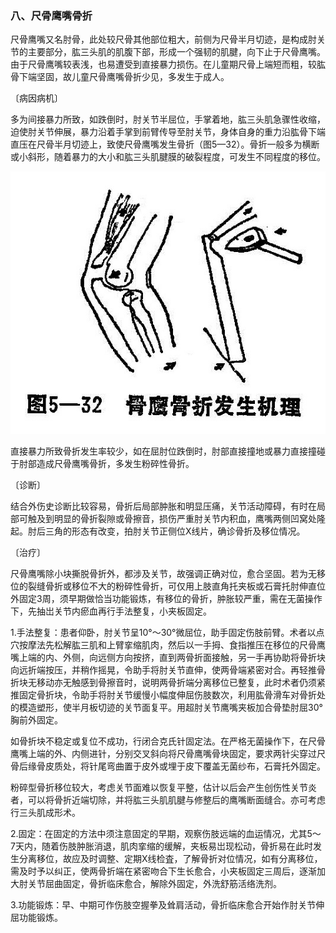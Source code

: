 ### 八、尺骨鹰嘴骨折

尺骨鹰嘴又名肘骨，此处较尺骨其他部位粗大，前侧为尺骨半月切迹，是构成肘关节的主要部分，肱三头肌的肌腹下部，形成一个强韧的肌腱，向下止于尺骨鹰嘴。由于尺骨鹰嘴较表浅，也易遭受到直接暴力损伤。在儿童期尺骨上端短而粗，较肱骨下端坚固，故儿童尺骨鹰嘴骨折少见，多发生于成人。

〔病因病机〕

多为间接暴力所致，如跌倒时，肘关节半屈位，手掌着地，肱三头肌急骤性收缩，迫使肘关节伸展，暴力沿着手掌到前臂传导至肘关节，身体自身的重力沿肱骨下端直压在尺骨半月切迹上，致使尺骨鹰嘴发生骨折（图5—32）。骨折一般多为横断或小斜形，随着暴力的大小和肱三头肌腱膜的破裂程度，可发生不同程度的移位。

![插图](./img/5-32.jpg)

直接暴力所致骨折发生率较少，如在屈肘位跌倒时，肘部直接撞地或暴力直接撞碰于肘部造成尺骨鹰嘴骨折，多发生粉碎性骨折。

〔诊断〕

结合外伤史诊断比较容易，骨折后局部肿胀和明显压痛，关节活动障碍，有时在局部可触及到明显的骨折裂隙或骨擦音，损伤严重肘关节内积血，鹰嘴两侧凹窝处隆起。肘后三角的形态有改变，拍肘关节正侧位X线片，确诊骨折及移位情况。

〔治疗〕

尺骨鹰嘴除小块撕脱骨折外，都涉及关节，故强调正确对位，愈合坚固。若为无移位的裂缝骨折或移位不大的粉碎性骨折，可仅用上肢直角托夹板或石膏托肘伸直位外固定3周，须早期做恰当功能锻炼，有移位的骨折，肿胀较严重，需在无菌操作下，先抽岀关节内瘀血再行手法整复，小夹板固定。

1.手法整复：患者仰卧，肘关节呈10°〜30°微屈位，助手固定伤肢前臂。术者以点穴按摩法先松解肱三肌和上臂挛缩肌肉，然后以一手拇、食指推压在移位的尺骨鹰嘴上端的内、外侧，向远侧方向按挤，直到两骨折面接触，另一手再协助将骨折块向远折端按压，并稍作摇晃，令助手将肘关节直伸，使两骨端紧密对合。再轻推骨折块无移动亦无触感到骨擦音时，说明两骨折端分离移位已整复，此时术者仍须紧推固定骨折块，令助手将肘关节缓慢小幅度伸屈伤肢数次，利用肱骨滑车对骨折处的模造塑形，使半月板切迹的关节面复平。用超肘关节鹰嘴夹板加合骨垫肘屈30°胸前外固定。

如骨折块不稳定或复位不成功，行闭合克氏针固定法。在严格无菌操作下，在尺骨鹰嘴上端的外、内侧进针，分别交叉斜向将尺骨鹰嘴骨块固定，要求两针尖穿过尺骨后缘骨皮质处，将针尾弯曲置于皮外或埋于皮下覆盖无菌纱布，石膏托外固定。

粉碎型骨折移位较大，考虑关节面难以恢复平整，估计以后会产生创伤性关节炎者，可以将骨折近端切除，并将肱三头肌肌腱与修整后的鹰嘴断面缝合。亦可考虑行三头肌成形术。

2.固定：在固定的方法中须注意固定的早期，观察伤肢远端的血运情况，尤其5〜7天内，随着伤肢肿胀消退，肌肉挛缩的缓解，夹板易岀现松动，骨折易在此时发生分离移位，故应及时调整、定期X线检査，了解骨折对位情况，如有分离移位，需及时予以纠正，使两骨折端在紧密吻合下生长愈合，小夹板固定三周后，逐渐加大肘关节屈曲固定，骨折临床愈合，解除外固定，外洗舒筋活络洗剂。

3.功能锻炼：早、中期可作伤肢空握拳及耸肩活动，骨折临床愈合开始作肘关节伸屈功能锻炼。
